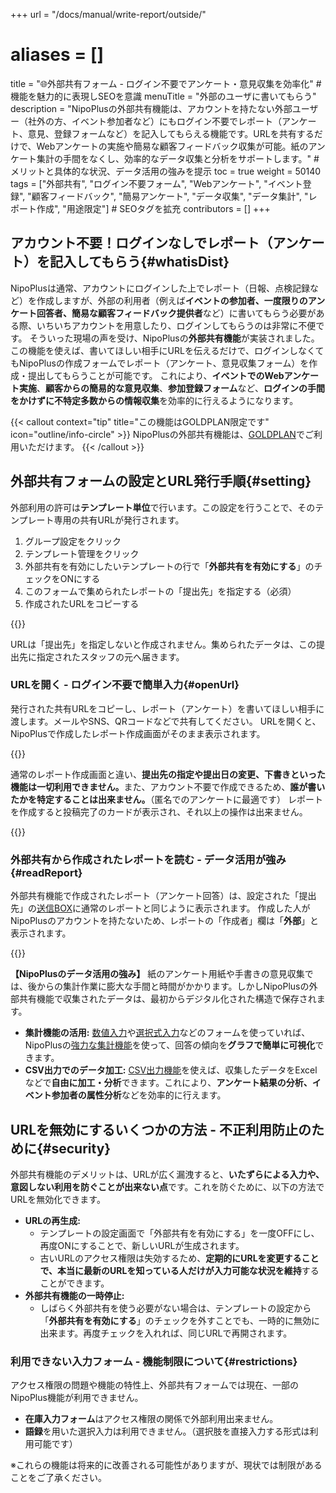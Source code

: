 +++
url = "/docs/manual/write-report/outside/"
# aliases = []
title = "🌐外部共有フォーム - ログイン不要でアンケート・意見収集を効率化" # 機能を魅力的に表現しSEOを意識
menuTitle = "外部のユーザに書いてもらう"
description = "NipoPlusの外部共有機能は、アカウントを持たない外部ユーザー（社外の方、イベント参加者など）にもログイン不要でレポート（アンケート、意見、登録フォームなど）を記入してもらえる機能です。URLを共有するだけで、Webアンケートの実施や簡易な顧客フィードバック収集が可能。紙のアンケート集計の手間をなくし、効率的なデータ収集と分析をサポートします。" # メリットと具体的な状況、データ活用の強みを提示
toc = true
weight = 50140
tags = ["外部共有", "ログイン不要フォーム", "Webアンケート", "イベント登録", "顧客フィードバック", "簡易アンケート", "データ収集", "データ集計", "レポート作成", "用途限定"] # SEOタグを拡充
contributors = []
+++

## アカウント不要！ログインなしでレポート（アンケート）を記入してもらう{#whatisDist}

NipoPlusは通常、アカウントにログインした上でレポート（日報、点検記録など）を作成しますが、外部の利用者（例えば**イベントの参加者、一度限りのアンケート回答者、簡易な顧客フィードバック提供者**など）に書いてもらう必要がある際、いちいちアカウントを用意したり、ログインしてもらうのは非常に不便です。
そういった現場の声を受け、NipoPlusの**外部共有機能**が実装されました。この機能を使えば、書いてほしい相手にURLを伝えるだけで、ログインしなくてもNipoPlusの作成フォームでレポート（アンケート、意見収集フォーム）を作成・提出してもらうことが可能です。
これにより、**イベントでのWebアンケート実施**、**顧客からの簡易的な意見収集**、**参加登録フォーム**など、**ログインの手間をかけずに不特定多数からの情報収集**を効率的に行えるようになります。

{{< callout context="tip" title="この機能はGOLDPLAN限定です" icon="outline/info-circle" >}}
NipoPlusの外部共有機能は、[GOLDPLAN](/docs/price/#fee)でご利用いただけます。
{{< /callout >}}

## 外部共有フォームの設定とURL発行手順{#setting}

外部利用の許可は**テンプレート単位**で行います。この設定を行うことで、そのテンプレート専用の共有URLが発行されます。

1.  グループ設定をクリック
2.  テンプレート管理をクリック
3.  外部共有を有効にしたいテンプレートの行で「<strong>外部共有を有効にする</strong>」のチェックをONにする
4.  このフォームで集められたレポートの「提出先」を指定する（必須）
5.  作成されたURLをコピーする

{{<iTablet filename="img/share" msg="外部共有はテンプレート単位で設定できます。アンケートやイベント登録に使うテンプレートを選びましょう" alice="ok">}}

URLは「提出先」を指定しないと作成されません。集められたデータは、この提出先に指定されたスタッフの元へ届きます。

### URLを開く - ログイン不要で簡単入力{#openUrl}

発行された共有URLをコピーし、レポート（アンケート）を書いてほしい相手に渡します。メールやSNS、QRコードなどで共有してください。
URLを開くと、NipoPlusで作成したレポート作成画面がそのまま表示されます。

{{<icatch filename="img/write" msg="NipoPlusで作ったテンプレートが、ログイン不要のアンケートフォームとしてそのまま利用できます。スマホやタブレットからも簡単入力" alice="tablet">}}

通常のレポート作成画面と違い、<strong>提出先の指定や提出日の変更、下書きといった機能は一切利用できません。</strong>また、アカウント不要で作成できるため、**誰が書いたかを特定することは出来ません。**（匿名でのアンケートに最適です）
レポートを作成すると投稿完了のカードが表示され、それ以上の操作は出来ません。

{{<icatch filename="img/posted" msg="レポート提出後は何もできません。回答完了をシンプルに伝えます" alice="here">}}

### 外部共有から作成されたレポートを読む - データ活用が強み{#readReport}

外部共有機能で作成されたレポート（アンケート回答）は、設定された「提出先」の[送信BOX](/docs/manual/read-report/list/#listbox)に通常のレポートと同じように表示されます。
作成した人がNipoPlusのアカウントを持たないため、レポートの「作成者」欄は「<strong>外部</strong>」と表示されます。

{{<iTablet filename="img/read" msg="外部共有フォームから提出されたデータは、作成者が「外部」と表示されます。集計や分析に活用しましょう" alice="ok">}}

**【NipoPlusのデータ活用の強み】**
紙のアンケート用紙や手書きの意見収集では、後からの集計作業に膨大な手間と時間がかかります。しかしNipoPlusの外部共有機能で収集されたデータは、最初からデジタル化された構造で保存されます。

- **集計機能の活用:** [数値入力](/docs/template/digital/)や[選択式入力](/docs/template/selects/)などのフォームを使っていれば、NipoPlusの[強力な集計機能](/docs/manual/analytics/chart/)を使って、回答の傾向を<strong>グラフで簡単に可視化</strong>できます。
- **CSV出力でのデータ加工:** [CSV出力機能](/docs/manual/analytics/csv/)を使えば、収集したデータをExcelなどで**自由に加工・分析**できます。これにより、**アンケート結果の分析、イベント参加者の属性分析**などを効率的に行えます。

## URLを無効にするいくつかの方法 - 不正利用防止のために{#security}

外部共有機能のデメリットは、URLが広く漏洩すると、**いたずらによる入力や、意図しない利用を防ぐことが出来ない点**です。これを防ぐために、以下の方法でURLを無効化できます。

- **URLの再生成:**
  - テンプレートの設定画面で「外部共有を有効にする」を一度OFFにし、再度ONにすることで、新しいURLが生成されます。
  - 古いURLのアクセス権限は失効するため、**定期的にURLを変更することで、本当に最新のURLを知っている人だけが入力可能な状況を維持**することができます。
- **外部共有機能の一時停止:**
  - しばらく外部共有を使う必要がない場合は、テンプレートの設定から「<strong>外部共有を有効にする</strong>」のチェックを外すことでも、一時的に無効に出来ます。再度チェックを入れれば、同じURLで再開されます。

### 利用できない入力フォーム - 機能制限について{#restrictions}

アクセス権限の問題や機能の特性上、外部共有フォームでは現在、一部のNipoPlus機能が利用できません。

- <strong>在庫入力フォーム</strong>はアクセス権限の関係で外部利用出来ません。
- <strong>語録</strong>を用いた選択入力は利用できません。（選択肢を直接入力する形式は利用可能です）

※これらの機能は将来的に改善される可能性がありますが、現状では制限があることをご了承ください。
